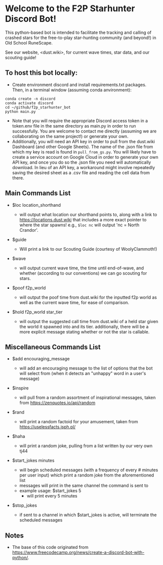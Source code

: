 # Welcome to the F2P Starhunter Discord Bot!
This python-based bot is intended to facilitate the tracking and calling of crashed stars for the free-to-play star-hunting community (and beyond!) in Old School RuneScape. 

See our website, <dust.wiki>, for current wave times, star data, and our scouting guide!

## To host this bot locally:
* Create environment discord and install requirements.txt packages. Then, in a terminal window (assuming conda anvironment):
```
conda create -n discord
conda activate discord
cd ~/github/f2p_starhunter_bot
python main.py
```

  * Note that you will require the appropriate Discord access token in a token.env file in the same directory as main.py in order to run successfully. You are welcome to contact me directly (assuming we are collaborating on the same project!) or generate your own.
  * Additionally, you will need an API key in order to pull from the dust.wiki Dashboard (and other Google Sheets). The name of the .json file from which my key is read is found in `pull_from_gs.py`. You will likely have to create a service account on Google Cloud in order to generate your own API key, and once you do so the .json file you need will automatically download. In lieu of an API key, a workaround might involve repeatedly saving the desired sheet as a .csv file and reading the cell data from there.

## Main Commands List
* $loc location_shorthand
    * will output what location our shorthand points to, along with a link to https://locations.dust.wiki that includes a more exact pointer to where the star spawns! e.g., `$loc nc` will output 'nc = North Crandor'.

* $guide
    * Will print a link to our Scouting Guide (courtesy of WoolyClammoth!)

* $wave
    * will output current wave time, the time until end-of-wave, and whether (according to our conventions) we can go scouting for stars.
    
* $poof f2p_world
    * will output the poof time from dust.wiki for the inputted f2p world as well as the current wave time, for ease of comparison.

* $hold f2p_world star_tier
    * will output the suggested call time from dust.wiki of a held star given the world it spawned into and its tier. additionally, there will be a more explicit message stating whether or not the star is callable.

## Miscellaneous Commands List

* $add encouraging_message
    * will add an encouraging message to the list of options that the bot will select from (when it detects an "unhappy" word in a user's message)

* $inspire
    * will pull from a random assortment of inspirational messages, taken from https://zenquotes.io/api/random
    
* $rand
    * will print a random factoid for your amusement, taken from https://uselessfacts.jsph.pl/

* $haha 
    * will print a random joke, pulling from a list written by our very own tj44

* $start_jokes minutes
    * will begin scheduled messages (with a frequency of every # minutes per user input) which print a random joke from the aforementioned list
    * messages will print in the same channel the command is sent to
    * example usage: $start_jokes 5
        * will print every 5 minutes

* $stop_jokes 
    * if sent to a channel in which $start_jokes is active, will terminate the scheduled messages
    

## Notes

* The base of this code originated from https://www.freecodecamp.org/news/create-a-discord-bot-with-python/.